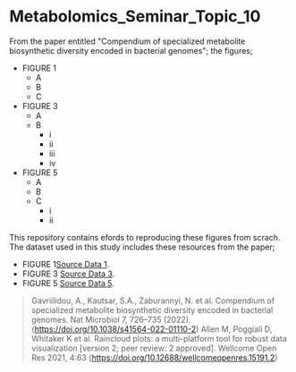 # Metabolomics_Seminar_Topic_10

From the paper entitled "Compendium of specialized metabolite biosynthetic diversity encoded in bacterial genomes"; the figures;

* FIGURE 1
    * A
    * B
    * C
* FIGURE 3
    * A
    * B
        * i
        * ii
        * iii
        * iv
* FIGURE 5
    * A
    * B
    * C
        * i
        * ii

This repository contains efords to reproducing these figures from scrach. The dataset used in this study includes these resources from the paper;

* FIGURE 1[Source Data 1](https://static-content.springer.com/esm/art%3A10.1038%2Fs41564-022-01110-2/MediaObjects/41564_2022_1110_MOESM5_ESM.xlsx "Source Data 1").
* FIGURE 3 [Source Data 3](https://static-content.springer.com/esm/art%3A10.1038%2Fs41564-022-01110-2/MediaObjects/41564_2022_1110_MOESM7_ESM.xlsx "Source Data 3").
* FIGURE 5 [Source Data 5](https://static-content.springer.com/esm/art%3A10.1038%2Fs41564-022-01110-2/MediaObjects/41564_2022_1110_MOESM9_ESM.xlsx "Source Data 5").


> Gavriilidou, A., Kautsar, S.A., Zaburannyi, N. et al. Compendium of specialized metabolite biosynthetic diversity encoded in bacterial genomes. Nat Microbiol 7, 726–735 (2022). (https://doi.org/10.1038/s41564-022-01110-2)
> Allen M, Poggiali D, Whitaker K et al. Raincloud plots: a multi-platform tool for robust data visualization [version 2; peer review: 2 approved]. Wellcome Open Res 2021, 4:63 (https://doi.org/10.12688/wellcomeopenres.15191.2)

